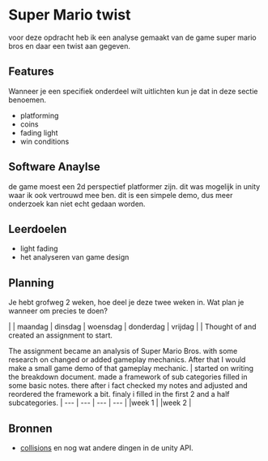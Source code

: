# Super Mario twist

voor deze opdracht heb ik een analyse gemaakt van de game super mario bros en daar een twist aan gegeven.

## Features
Wanneer je een specifiek onderdeel wilt uitlichten kun je dat in deze sectie benoemen.

- platforming
- coins
- fading light
- win conditions

## Software Anaylse 
de game moest een 2d perspectief platformer zijn. dit was mogelijk in unity waar ik ook vertrouwd mee ben.
dit is een simpele demo, dus meer onderzoek kan niet echt gedaan worden.

## Leerdoelen 
- light fading
- het analyseren van game design

## Planning 
Je hebt grofweg 2 weken, hoe deel je deze twee weken in. Wat plan je wanneer om precies te doen?

| | maandag | dinsdag | woensdag | donderdag | vrijdag |
| Thought of and created an assignment to start. 

The assignment became an analysis of Super Mario Bros. with some research on changed or added gameplay mechanics. After that I would make a small game demo of that gameplay mechanic. | started on writing the breakdown document. made a framework of sub categories filled in some basic notes. there after i fact checked my notes and adjusted and reordered the framework a bit. finaly i filled in the first 2 and a half subcategories. | --- | --- | --- | --- |
|week 1 |
|week 2 |

## Bronnen

- [collisions](https://unity3d.com/learn/tutorials/topics/physics/detecting-collisions-oncollisionenter)
en nog wat andere dingen in de unity API.
